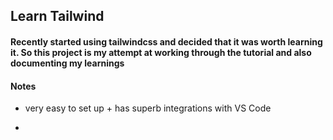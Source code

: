 ## Learn Tailwind

#### Recently started using tailwindcss and decided that it was worth learning it. So this project is my attempt at working through the tutorial and also documenting my learnings



#### Notes
* very easy to set up + has superb integrations with VS Code

*
